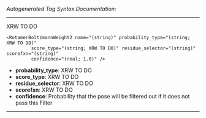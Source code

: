 _Autogenerated Tag Syntax Documentation:_

---
XRW TO DO

```
<RotamerBoltzmannWeight2 name="(string)" probability_type="(string; XRW TO DO)"
         score_type="(string; XRW TO DO)" residue_selector="(string)" scorefxn="(string)"
         confidence="(real; 1.0)" />
```

-   **probability_type**: XRW TO DO
-   **score_type**: XRW TO DO
-   **residue_selector**: XRW TO DO
-   **scorefxn**: XRW TO DO
-   **confidence**: Probability that the pose will be filtered out if it does not pass this Filter

---
